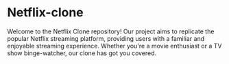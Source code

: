 # Netflix-clone
Welcome to the Netflix Clone repository! Our project aims to replicate the popular Netflix streaming platform, providing users with a familiar and enjoyable streaming experience. Whether you're a movie enthusiast or a TV show binge-watcher, our clone has got you covered.
